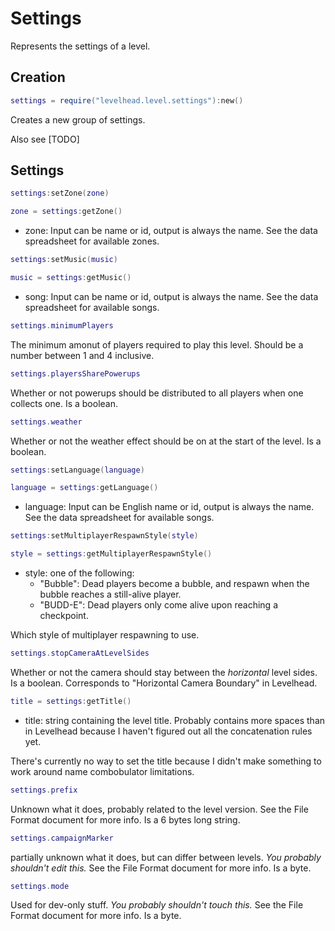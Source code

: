 # Settings

Represents the settings of a level.


## Creation

```Lua
settings = require("levelhead.level.settings"):new()
```
Creates a new group of settings.

Also see [TODO]

## Settings



```Lua
settings:setZone(zone)
```
```Lua
zone = settings:getZone()
```
- zone: Input can be name or id, output is always the name. See the data spreadsheet for available zones.

```Lua
settings:setMusic(music)
```
```Lua
music = settings:getMusic()
```
- song: Input can be name or id, output is always the name. See the data spreadsheet for available songs.

```Lua
settings.minimumPlayers
```
The minimum amonut of players required to play this level. Should be a number between 1 and 4 inclusive.

```Lua
settings.playersSharePowerups
```
Whether or not powerups should be distributed to all players when one collects one. Is a boolean.

```Lua
settings.weather
```
Whether or not the weather effect should be on at the start of the level. Is a boolean.

```Lua
settings:setLanguage(language)
```
```Lua
language = settings:getLanguage()
```
- language: Input can be English name or id, output is always the name. See the data spreadsheet for available songs.

```Lua
settings:setMultiplayerRespawnStyle(style)
```
```Lua
style = settings:getMultiplayerRespawnStyle()
```
- style: one of the following:
	- "Bubble": Dead players become a bubble, and respawn when the bubble reaches a still-alive player.
	- "BUDD-E": Dead players only come alive upon reaching a checkpoint.

Which style of multiplayer respawning to use.

```Lua
settings.stopCameraAtLevelSides
```
Whether or not the camera should stay between the _horizontal_ level sides. Is a boolean. Corresponds to "Horizontal Camera Boundary" in Levelhead.

```Lua
title = settings:getTitle()
```
- title: string containing the level title.
  Probably contains more spaces than in Levelhead because I haven't figured out all the concatenation rules yet.

There's currently no way to set the title because I didn't make something to work around name combobulator limitations.

```Lua
settings.prefix
```
Unknown what it does, probably related to the level version. See the File Format document for more info. Is a 6 bytes long string.

```Lua
settings.campaignMarker
```
partially unknown what it does, but can differ between levels. _You probably shouldn't edit this._ See the File Format document for more info. Is a byte.

```Lua
settings.mode
```
Used for dev-only stuff. _You probably shouldn't touch this._ See the File Format document for more info. Is a byte.
